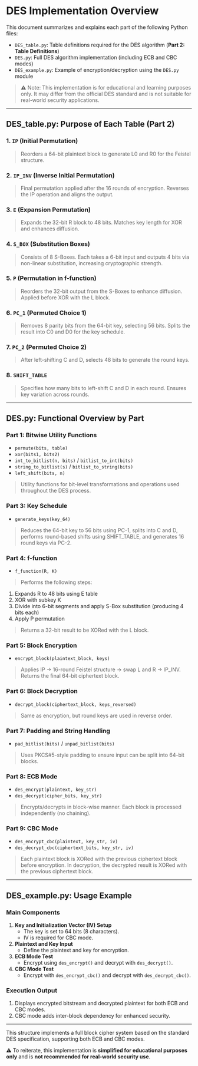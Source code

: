 # DES Implementation Overview

This document summarizes and explains each part of the following Python files:

- `DES_table.py`: Table definitions required for the DES algorithm (**Part 2: Table Definitions**)
- `DES.py`: Full DES algorithm implementation (including ECB and CBC modes)
- `DES_example.py`: Example of encryption/decryption using the `DES.py` module

> ⚠️ Note: This implementation is for educational and learning purposes only. It may differ from the official DES standard and is not suitable for real-world security applications.
> 

---

## DES_table.py: Purpose of Each Table (Part 2)

### 1. `IP` (Initial Permutation)

> Reorders a 64-bit plaintext block to generate L0 and R0 for the Feistel structure.
> 

### 2. `IP_INV` (Inverse Initial Permutation)

> Final permutation applied after the 16 rounds of encryption. Reverses the IP operation and aligns the output.
> 

### 3. `E` (Expansion Permutation)

> Expands the 32-bit R block to 48 bits. Matches key length for XOR and enhances diffusion.
> 

### 4. `S_BOX` (Substitution Boxes)

> Consists of 8 S-Boxes. Each takes a 6-bit input and outputs 4 bits via non-linear substitution, increasing cryptographic strength.
> 

### 5. `P` (Permutation in f-function)

> Reorders the 32-bit output from the S-Boxes to enhance diffusion. Applied before XOR with the L block.
> 

### 6. `PC_1` (Permuted Choice 1)

> Removes 8 parity bits from the 64-bit key, selecting 56 bits. Splits the result into C0 and D0 for the key schedule.
> 

### 7. `PC_2` (Permuted Choice 2)

> After left-shifting C and D, selects 48 bits to generate the round keys.
> 

### 8. `SHIFT_TABLE`

> Specifies how many bits to left-shift C and D in each round. Ensures key variation across rounds.
> 

---

## DES.py: Functional Overview by Part

### Part 1: Bitwise Utility Functions

- `permute(bits, table)`
- `xor(bits1, bits2)`
- `int_to_bitlist(n, bits)` / `bitlist_to_int(bits)`
- `string_to_bitlist(s)` / `bitlist_to_string(bits)`
- `left_shift(bits, n)`

> Utility functions for bit-level transformations and operations used throughout the DES process.
> 

### Part 3: Key Schedule

- `generate_keys(key_64)`

> Reduces the 64-bit key to 56 bits using PC-1, splits into C and D, performs round-based shifts using SHIFT_TABLE, and generates 16 round keys via PC-2.
> 

### Part 4: f-function

- `f_function(R, K)`

> Performs the following steps:
> 
1. Expands R to 48 bits using E table
2. XOR with subkey K
3. Divide into 6-bit segments and apply S-Box substitution (producing 4 bits each)
4. Apply P permutation

> Returns a 32-bit result to be XORed with the L block.
> 

### Part 5: Block Encryption

- `encrypt_block(plaintext_block, keys)`

> Applies IP → 16-round Feistel structure → swap L and R → IP_INV. Returns the final 64-bit ciphertext block.
> 

### Part 6: Block Decryption

- `decrypt_block(ciphertext_block, keys_reversed)`

> Same as encryption, but round keys are used in reverse order.
> 

### Part 7: Padding and String Handling

- `pad_bitlist(bits)` / `unpad_bitlist(bits)`

> Uses PKCS#5-style padding to ensure input can be split into 64-bit blocks.
> 

### Part 8: ECB Mode

- `des_encrypt(plaintext, key_str)`
- `des_decrypt(cipher_bits, key_str)`

> Encrypts/decrypts in block-wise manner. Each block is processed independently (no chaining).
> 

### Part 9: CBC Mode

- `des_encrypt_cbc(plaintext, key_str, iv)`
- `des_decrypt_cbc(ciphertext_bits, key_str, iv)`

> Each plaintext block is XORed with the previous ciphertext block before encryption. In decryption, the decrypted result is XORed with the previous ciphertext block.
> 

---

## DES_example.py: Usage Example

### Main Components

1. **Key and Initialization Vector (IV) Setup**
    - The key is set to 64 bits (8 characters).
    - IV is required for CBC mode.
2. **Plaintext and Key Input**
    - Define the plaintext and key for encryption.
3. **ECB Mode Test**
    - Encrypt using `des_encrypt()` and decrypt with `des_decrypt()`.
4. **CBC Mode Test**
    - Encrypt with `des_encrypt_cbc()` and decrypt with `des_decrypt_cbc()`.

### Execution Output

1. Displays encrypted bitstream and decrypted plaintext for both ECB and CBC modes.
2. CBC mode adds inter-block dependency for enhanced security.

---

This structure implements a full block cipher system based on the standard DES specification, supporting both ECB and CBC modes.

⚠️ To reiterate, this implementation is **simplified for educational purposes only** and is **not recommended for real-world security use**.